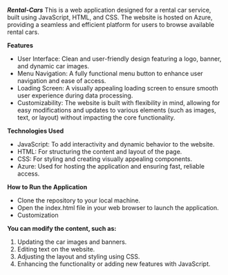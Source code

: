 ***Rental-Cars***
This is a web application designed for a rental car service, built using JavaScript, HTML, and CSS. The website is hosted on Azure, providing a seamless and efficient platform for users to browse available rental cars.

**Features**

* User Interface: Clean and user-friendly design featuring a logo, banner, and dynamic car images.
* Menu Navigation: A fully functional menu button to enhance user navigation and ease of access.
* Loading Screen: A visually appealing loading screen to ensure smooth user experience during data processing.
* Customizability: The website is built with flexibility in mind, allowing for easy modifications and updates to various elements (such as images, text, or layout) without impacting the core functionality.

**Technologies Used**

* JavaScript: To add interactivity and dynamic behavior to the website.
* HTML: For structuring the content and layout of the page.
* CSS: For styling and creating visually appealing components.
* Azure: Used for hosting the application and ensuring fast, reliable access.

**How to Run the Application**

- Clone the repository to your local machine.
- Open the index.html file in your web browser to launch the application.
- Customization

**You can modify the content, such as:**
1. Updating the car images and banners.
2. Editing text on the website.
3. Adjusting the layout and styling using CSS.
4. Enhancing the functionality or adding new features with JavaScript.
